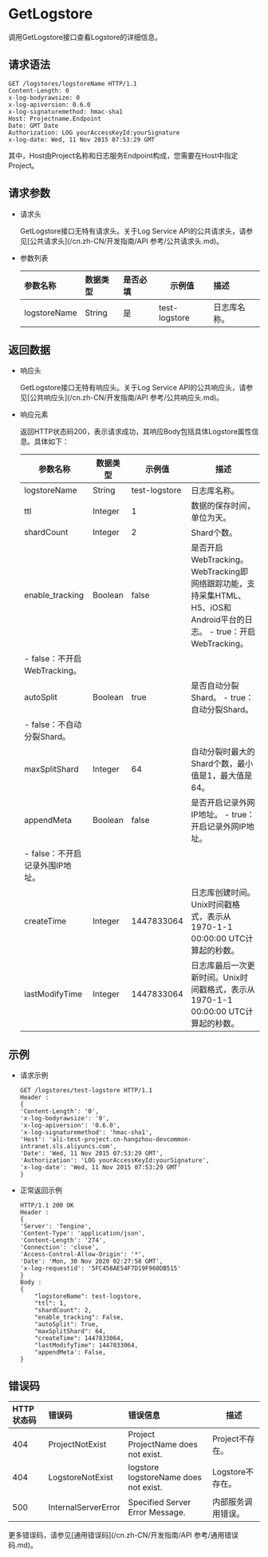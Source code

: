 # GetLogstore

调用GetLogstore接口查看Logstore的详细信息。

## 请求语法

```
GET /logstores/logstoreName HTTP/1.1
Content-Length: 0
x-log-bodyrawsize: 0
x-log-apiversion: 0.6.0
x-log-signaturemethod: hmac-sha1
Host: Projectname.Endpoint
Date: GMT Date
Authorization: LOG yourAccessKeyId:yourSignature
x-log-date: Wed, 11 Nov 2015 07:53:29 GMT
```

其中，Host由Project名称和日志服务Endpoint构成，您需要在Host中指定Project。

## 请求参数

-   请求头

    GetLogstore接口无特有请求头。关于Log Service API的公共请求头，请参见[公共请求头](/cn.zh-CN/开发指南/API 参考/公共请求头.md)。

-   参数列表

    |参数名称|数据类型|是否必填|示例值|描述|
    |:---|:---|:---|---|:-|
    |logstoreName|String|是|test-logstore|日志库名称。|


## 返回数据

-   响应头

    GetLogstore接口无特有响应头。关于Log Service API的公共响应头，请参见[公共响应头](/cn.zh-CN/开发指南/API 参考/公共响应头.md)。

-   响应元素

    返回HTTP状态码200，表示请求成功，其响应Body包括具体Logstore属性信息。具体如下：

    |参数名称|数据类型|示例值|描述|
    |----|----|---|--|
    |logstoreName|String|test-logstore|日志库名称。|
    |ttl|Integer|1|数据的保存时间，单位为天。|
    |shardCount|Integer|2|Shard个数。|
    |enable\_tracking|Boolean|false|是否开启WebTracking。WebTracking即网络跟踪功能，支持采集HTML、H5、iOS和Android平台的日志。    -   true：开启WebTracking。
    -   false：不开启WebTracking。 |
    |autoSplit|Boolean|true|是否自动分裂Shard。    -   true：自动分裂Shard。
    -   false：不自动分裂Shard。 |
    |maxSplitShard|Integer|64|自动分裂时最大的Shard个数，最小值是1，最大值是64。|
    |appendMeta|Boolean|false|是否开启记录外网IP地址。    -   true：开启记录外网IP地址。
    -   false：不开启记录外围IP地址。 |
    |createTime|Integer|1447833064|日志库创建时间。Unix时间戳格式，表示从1970-1-1 00:00:00 UTC计算起的秒数。|
    |lastModifyTime|Integer|1447833064|日志库最后一次更新时间。Unix时间戳格式，表示从1970-1-1 00:00:00 UTC计算起的秒数。|


## 示例

-   请求示例

    ```
    GET /logstores/test-logstore HTTP/1.1
    Header :
    {
    'Content-Length': '0',
    'x-log-bodyrawsize': '0',
    'x-log-apiversion': '0.6.0',
    'x-log-signaturemethod': 'hmac-sha1',
    'Host': 'ali-test-project.cn-hangzhou-devcommon-intranet.sls.aliyuncs.com',
    'Date': 'Wed, 11 Nov 2015 07:53:29 GMT',
    'Authorization': 'LOG yourAccessKeyId:yourSignature',
    'x-log-date': 'Wed, 11 Nov 2015 07:53:29 GMT'
    }
    ```

-   正常返回示例

    ```
    HTTP/1.1 200 OK
    Header :
    {
    'Server': 'Tengine',
    'Content-Type': 'application/json',
    'Content-Length': '274',
    'Connection': 'close',
    'Access-Control-Allow-Origin': '*',
    'Date': 'Mon, 30 Nov 2020 02:27:58 GMT',
    'x-log-requestid': '5FC458AE54F7D19F960DB515'
    }
    Body :
    {
        "logstoreName": test-logstore,
        "ttl": 1,
        "shardCount": 2,
        "enable_tracking": False,
        "autoSplit": True,
        "maxSplitShard": 64,
        "createTime": 1447833064,
        "lastModifyTime": 1447833064,
        "appendMeta': False,
    }
    ```


## 错误码

|HTTP状态码|错误码|错误信息|描述|
|:------|:--|:---|--|
|404|ProjectNotExist|Project ProjectName does not exist.|Project不存在。|
|404|LogstoreNotExist|logstore logstoreName does not exist.|Logstore不存在。|
|500|InternalServerError|Specified Server Error Message.|内部服务调用错误。|

更多错误码，请参见[通用错误码](/cn.zh-CN/开发指南/API 参考/通用错误码.md)。

